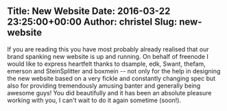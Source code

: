 Title: New Website
Date: 2016-03-22 23:25:00+00:00
Author: christel
Slug: new-website
---
If you are reading this you have most probably already realised that our brand spanking new website is up and running. On behalf of freenode I would like to express heartfelt thanks to dsample, edk, Swant, thefam, emerson and SteinSplitter and boxmein -- not only for the help in designing the new website based on a very fickle and constantly changing spec but also for providing tremendously amusing banter and generally being awesome guys! You did beautifully and it has been an absolute pleasure working with you, I can't wait to do it again sometime (soon!). 
